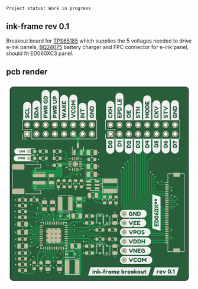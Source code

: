 `Project status: Work in progress`

## ink-frame rev 0.1

Breakout board for [TPS65185](https://www.ti.com/lit/ds/symlink/tps65185.pdf) which supplies the 5 voltages needed to drive e-ink panels, [BQ24075](https://www.ti.com/lit/ds/symlink/bq24075.pdf) 
battery charger and FPC connector for e-ink panel, should fit ED060XC3 panel.

## pcb render
![ink-frame front](../epaper-breakout/epaper-breakout-front.png?raw=true)
